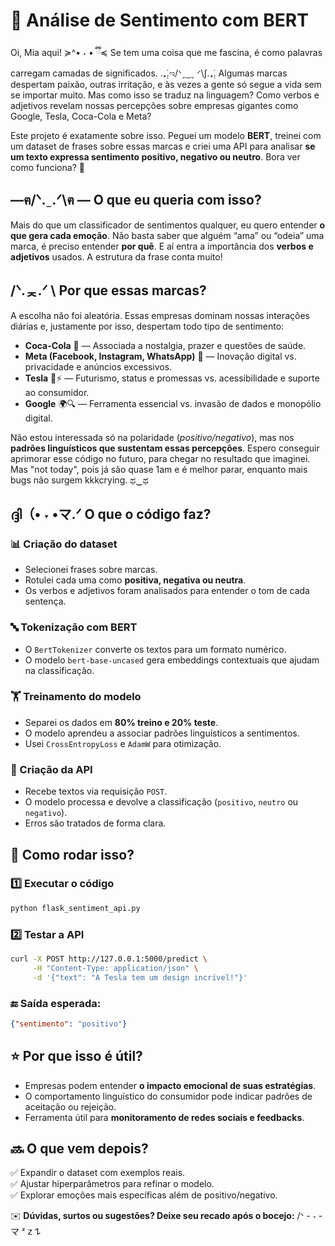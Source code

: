 # 🔎 Análise de Sentimento com BERT

Oi, Mia aqui! ≽^• ˕ • ྀི≼
Se tem uma coisa que me fascina, é como palavras carregam camadas de significados. .₊̣̇.ಇ/ᐠˬ ͜ ˬ ᐟ\∫.₊̣̇.
Algumas marcas despertam paixão, outras irritação, e às vezes a gente só segue a vida sem se importar muito. Mas como isso se traduz na linguagem? 
Como verbos e adjetivos revelam nossas percepções sobre empresas gigantes como Google, Tesla, Coca-Cola e Meta?

Este projeto é exatamente sobre isso. Peguei um modelo **BERT**, treinei com um dataset de frases sobre essas marcas e criei uma API para analisar **se um texto expressa sentimento positivo, negativo ou neutro**. Bora ver como funciona? 👀

## —ฅ/ᐠ. ̫ .ᐟ\ฅ — **O que eu queria com isso?** 

Mais do que um classificador de sentimentos qualquer, eu quero entender **o que gera cada emoção**. Não basta saber que alguém “ama” ou “odeia” uma marca, é preciso entender **por quê**. E aí entra a importância dos **verbos e adjetivos** usados. A estrutura da frase conta muito!

## /ᐠ.ᆽ.ᐟ \ **Por que essas marcas?**

A escolha não foi aleatória. Essas empresas dominam nossas interações diárias e, justamente por isso, despertam todo tipo de sentimento:

- **Coca-Cola** 🥤 — Associada a nostalgia, prazer e questões de saúde.
- **Meta (Facebook, Instagram, WhatsApp)** 📱 — Inovação digital vs. privacidade e anúncios excessivos.
- **Tesla** 🚗⚡ — Futurismo, status e promessas vs. acessibilidade e suporte ao consumidor.
- **Google** 🌍🔍 — Ferramenta essencial vs. invasão de dados e monopólio digital.

Não estou interessada só na polaridade (*positivo/negativo*), mas nos **padrões linguísticos que sustentam essas percepções**.
Espero conseguir aprimorar esse código no futuro, para chegar no resultado que imaginei. Mas "not today", pois já são quase 1am e é melhor parar, enquanto mais bugs não surgem kkkcrying. ಥ‿ಥ

## ദ്ദി（• ˕ •マ.ᐟ **O que o código faz?**

### 📊 Criação do dataset
- Selecionei frases sobre marcas.
- Rotulei cada uma como **positiva, negativa ou neutra**.
- Os verbos e adjetivos foram analisados para entender o tom de cada sentença.

### 🔤 Tokenização com BERT
- O `BertTokenizer` converte os textos para um formato numérico.
- O modelo `bert-base-uncased` gera embeddings contextuais que ajudam na classificação.

### 🏋️ Treinamento do modelo
- Separei os dados em **80% treino e 20% teste**.
- O modelo aprendeu a associar padrões linguísticos a sentimentos.
- Usei `CrossEntropyLoss` e `AdamW` para otimização.

### 🤌 Criação da API
- Recebe textos via requisição `POST`.
- O modelo processa e devolve a classificação (`positivo`, `neutro` ou `negativo`).
- Erros são tratados de forma clara.

## 💫 **Como rodar isso?**

### 1️⃣ Executar o código
```bash
python flask_sentiment_api.py
```

### 2️⃣ Testar a API
```bash
curl -X POST http://127.0.0.1:5000/predict \
     -H "Content-Type: application/json" \
     -d '{"text": "A Tesla tem um design incrível!"}'
```

### 🔚 Saída esperada:
```json
{"sentimento": "positivo"}
```

## ⭐ **Por que isso é útil?**
- Empresas podem entender **o impacto emocional de suas estratégias**.
- O comportamento linguístico do consumidor pode indicar padrões de aceitação ou rejeição.
- Ferramenta útil para **monitoramento de redes sociais e feedbacks**.

## 🔜 **O que vem depois?**
✅ Expandir o dataset com exemplos reais.  
✅ Ajustar hiperparâmetros para refinar o modelo.  
✅ Explorar emoções mais específicas além de positivo/negativo.  

✉️ **Dúvidas, surtos ou sugestões? Deixe seu recado após o bocejo:** /ᐠ - ˕ -マ ᶻ 𝗓 𐰁
